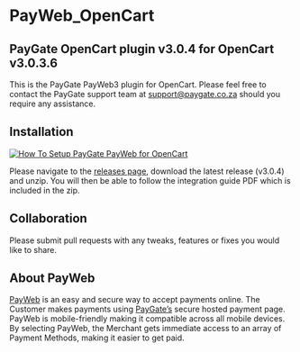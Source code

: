 # PayWeb_OpenCart
## PayGate OpenCart plugin v3.0.4 for OpenCart v3.0.3.6

This is the PayGate PayWeb3 plugin for OpenCart. Please feel free to contact the PayGate support team at support@paygate.co.za should you require any assistance.

## Installation
[![How To Setup PayGate PayWeb for OpenCart](https://appinlet.com/wp-content/uploads/2021/01/How-To-Setup-PayGate-PayWeb-for-OpenCart.jpg)](https://www.youtube.com/watch?v=vP457DVuhGc "How To Setup PayGate PayWeb for OpenCart")

Please navigate to the [releases page](https://github.com/PayGate/PayWeb_OpenCart/releases), download the latest release (v3.0.4) and unzip. You will then be able to follow the integration guide PDF which is included in the zip.

## Collaboration

Please submit pull requests with any tweaks, features or fixes you would like to share.

## About PayWeb

[PayWeb](https://www.paygate.co.za/paygate-products/payweb/) is an easy and secure way to accept payments online. The Customer makes payments using [PayGate’s](https://www.paygate.co.za/) secure hosted payment page. PayWeb is mobile-friendly making it compatible across all mobile devices. By selecting PayWeb, the Merchant gets immediate access to an array of Payment Methods, making it easier to get paid.
